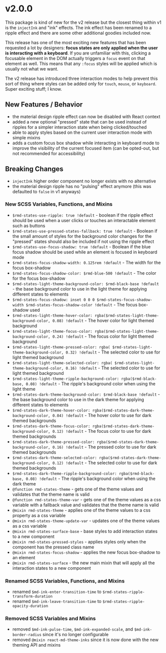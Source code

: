 # v2.0.0

This package is kind of new for the v2 release but the closest thing within v1
is the `injectInk` and "ink" effects. The ink effect has been renamed to a
ripple effect and there are some other additional goodies included now.

This release has one of the most exciting new features that has been requested a
lot by designers: **focus states are only applied when the user is interacting
with a keyboard**. If you are unfamiliar with this, clicking a focusable element
in the DOM actually triggers a `focus` event on that element as well. This means
that any `:focus` styles will be applied which is usually not what we want.

The v2 release has introduced three interaction modes to help prevent this sort
of thing where styles can be added only for `touch`, `mouse`, or `keyboard`.
Super exciting stuff; I know.

## New Features / Behavior

- the material design ripple effect can now be disabled with React context
- added a new optional "pressed" state that can be used instead of ripples for a
  simpler interaction state when being clicked/touched
- able to apply styles based on the current user interaction mode with simple
  mixins
- adds a custom focus box shadow while interacting in keyboard mode to improve
  the visibility of the current focused item (can be opted-out, but not
  recommended for accessibility)

## Breaking Changes

- `injectInk` higher order component no longer exists with no alternative
- the material design ripple has no "pulsing" effect anymore (this was defaulted
  to `false` in v1 anyways)

### New SCSS Variables, Functions, and Mixins

- `$rmd-states-use-ripple: true !default` - boolean if the ripple effect should
  be used when a user clicks or touches an interactable element such as buttons
- `$rmd-states-use-pressed-states-fallback: true !default` - Boolean if the
  small amount of styles for the background color changes for the "pressed"
  states should also be included if not using the ripple effect
- `$rmd-states-use-focus-shadow: true !default` - Boolean if the blue focus
  shadow should be used while an element is focused in keyboard mode
- `$rmd-states-focus-shadow-width: 0.125rem !default` - The width for the focus
  box-shadow
- `$rmd-states-focus-shadow-color: $rmd-blue-500 !default` - The color for the
  focus box-shadow
- `$rmd-states-light-theme-background-color: $rmd-black-base !default` - the
  base background color to use in the light theme for applying different states
  to elements
- `$rmd-states-focus-shadow: inset 0 0 0 $rmd-states-focus-shadow-width $rmd-states-focus-shadow-color !default` -
  The focus box-shadow used
- `$rmd-states-light-theme-hover-color: rgba($rmd-states-light-theme-background-color, 0.08) !default` -
  The hover color for light themed background
- `$rmd-states-light-theme-focus-color: rgba($rmd-states-light-theme-background-color, 0.24) !default` -
  The focus color for light themed background
- `$rmd-states-light-theme-pressed-color: rgba( $rmd-states-light-theme-background-color, 0.32) !default` -
  The selected color to use for light themed background
- `$rmd-states-light-theme-selected-color: rgba( $rmd-states-light-theme-background-color, 0.16) !default` -
  The selected color to use for light themed background
- `$rmd-states-light-theme-ripple-background-color: rgba($rmd-black-base, 0.08) !default` -
  The ripple's background color when using the light theme
- `$rmd-states-dark-theme-background-color: $rmd-black-base !default` - the base
  background color to use in the dark theme for applying different states to
  elements
- `$rmd-states-dark-theme-hover-color: rgba($rmd-states-dark-theme-background-color, 0.04) !default` -
  The hover color to use for dark themed backgrounds
- `$rmd-states-dark-theme-focus-color: rgba($rmd-states-dark-theme-background-color, 0.12) !default` -
  The focus color to use for dark themed backgrounds
- `$rmd-states-dark-theme-pressed-color: rgba($rmd-states-dark-theme-background-color, 0.16) !default` -
  The pressed color to use for dark themed backgrounds
- `$rmd-states-dark-theme-selected-color: rgba($rmd-states-dark-theme-background-color, 0.12) !default` -
  The selected color to use for dark themed backgrounds
- `$rmd-states-dark-theme-ripple-background-color: rgba($rmd-black-base, 0.08) !default` -
  The ripple's background color when using the dark theme
- `@function rmd-states-theme` - gets one of the theme values and validates that
  the theme name is valid
- `@function rmd-states-theme-var` - gets one of the theme values as a css
  variable with a fallback value and validates that the theme name is valid
- `@mixin rmd-states-theme` - applies one of the theme values to a css property
  as a css variable
- `@mixin rmd-states-theme-update-var` - updates one of the theme values as a
  css variable
- `@mixin rmd-states-surface-base` - base styles to add interaction states to a
  new component
- `@mixin rmd-states-pressed-styles` - applies styles only when the component
  has the pressed class name
- `@mixin rmd-states-focus-shadow` - applies the new focus box-shadow to an
  element
- `@mixin rmd-states-surface` - the new main mixin that will apply all the
  interaction states to a new component

### Renamed SCSS Variables, Functions, and Mixins

- renamed `$md-ink-enter-transition-time` to
  `$rmd-states-ripple-transform-duration`
- renamed `$md-ink-leave-transition-time` to
  `$rmd-states-ripple-opacity-duration`

### Removed SCSS Variables and Mixins

- removed `$md-ink-pulse-time`, `$md-ink-expanded-scale`, and
  `$md-ink-border-radius` since it's no longer configurable
- removed `@mixin react-md-theme-inks` since it is now done with the new theming
  API and mixins
